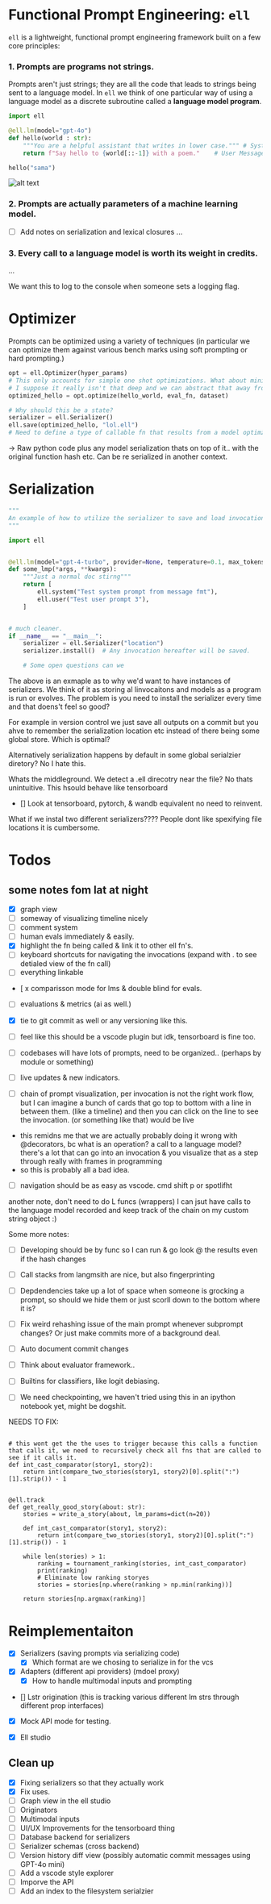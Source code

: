 # Functional Prompt Engineering: `ell`
 
 `ell` is a lightweight, functional prompt engineering framework built on a few core principles:
### 1. Prompts are programs not strings.
Prompts aren't just strings; they are all the code that leads to strings being sent to a language model. In `ell` we think of one particular way of using a language model as a discrete subroutine called a **language model program**. 


```python
import ell

@ell.lm(model="gpt-4o")
def hello(world : str):
    """You are a helpful assistant that writes in lower case.""" # System Message
    return f"Say hello to {world[::-1]} with a poem."    # User Message

hello("sama")
```
![alt text](image.png)

### 2. Prompts are actually parameters of a machine learning model.

- [ ] Add notes on serialization and lexical closures
...

### 3. Every call to a language model is worth its weight in credits.

...


We want this to log to the console when someone sets a logging flag.

# Optimizer
Prompts can be optimized using a variety of techniques (in particular we can optimize them against various bench marks using soft prompting or hard prompting.)
```python
opt = ell.Optimizer(hyper_params)
# This only accounts for simple one shot optimizations. What about minibatches and control about what the optimizer sees?
# I suppose it really isn't that deep and we can abstract that away from the model context.
optimized_hello = opt.optimize(hello_world, eval_fn, dataset)

# Why should this be a state?
serializer = ell.Serializer()
ell.save(optimized_hello, "lol.ell")
# Need to define a type of callable fn that results from a model optimzier so that people can easily implement their own optimizers. This will come later of course.
```
->
Raw python code plus any model serialization thats on top of it.. with the original function hash etc. Can be re serialized in another context.

# Serialization
```python
"""
An example of how to utilize the serializer to save and load invocations from the model.
"""

import ell


@ell.lm(model="gpt-4-turbo", provider=None, temperature=0.1, max_tokens=5)
def some_lmp(*args, **kwargs):
    """Just a normal doc stirng"""
    return [
        ell.system("Test system prompt from message fmt"),
        ell.user("Test user prompt 3"),
    ]


# much cleaner.
if __name__ == "__main__":
    serializer = ell.Serializer("location")
    serializer.install()  # Any invocation hereafter will be saved.

    # Some open questions can we

```

The above is an exmaple as to why we'd want to have instances of serializers. We think of it as storing al linvocaitons and models as a program is run or evolves. The problem is you need to install the serializer every time and that doens't feel so good? 

For example in version control we just save all outputs on a commit but you ahve to remember the serialization location etc instead of there being some global store. Which is optimal?

Alternatively serialization happens by default in some global serialzier diretory? No I hate this.

Whats the middleground. We detect a .ell direcotry near the file? No thats unintuitive. This hsould behave like tensorboard
- [] Look at tensorboard, pytorch, & wandb equivalent no need to reinvent.

 What if we instal two different serializers????
 People dont like spexifying file locations it is cumbersome.


# Todos


## some notes fom lat at night

- [X] graph view
- [ ] someway of visualizing timeline nicely
- [ ] comment system
- [ ] human evals immediately & easily. 
- [X] highlight the fn being called & link it to other ell fn's.
- [ ] keyboard shortcuts for navigating the invocations (expand with . to see detialed view of the fn call)
- [ ] everything linkable
- [ x comparisson mode for lms & double blind for evals.
- [ ] evaluations & metrics (ai as well.)
- [x] tie to git commit as well or any versioning like this.
- [ ] feel like this should be a vscode plugin but idk, tensorboard is fine too.
- [ ] codebases will have lots of prompts, need to be organized.. (perhaps by module or something)
- [ ] live updates & new indicators.

- [ ] chain of prompt visualization, per invocation is not the right work flow, but I can imagine a bunch of cards that go top to bottom with a line in between them. (like a timeline) and then you can click on the line to see the invocation. (or something like that) would be live
 * this remidns me that we are actually probably doing it wrong with @decorators, bc what is an operation? a call to a language model? there's a lot that can go into an invocation & you visualize that as a step through really with frames in programming
 * so this is probably all a bad idea.
 - [ ] navigation should be as easy as vscode. cmd shift p or spotlifht


another note,
don't need to do L funcs (wrappers) I can jsut have calls to the language model recorded and keep track of the chain on my custom string object :)



Some more notes:
- [ ] Developing should be by func so I can run & go look @ the results even if the hash changes
- [ ] Call stacks from langmsith are nice, but also fingerprinting 
- [ ] Depdendencies take up a lot of space when someone is grocking a prompt, so should we hide them or just scorll down to the bottom where it is?
- [ ] Fix weird rehashing issue of the main prompt whenever subprompt changes? Or just make commits more of a background deal.
- [ ] Auto document commit changes
- [ ] Think about evaluator framework..
- [ ] Builtins for classifiers, like logit debiasing.
- [ ] We need checkpointing, we haven't tried using this in an ipython notebook yet, might be dogshit.


NEEDS TO FIX:
```

# this wont get the the uses to trigger because this calls a function that calls it, we need to recursively check all fns that are called to see if it calls it.
def int_cast_comparator(story1, story2):
    return int(compare_two_stories(story1, story2)[0].split(":")[1].strip()) - 1


@ell.track
def get_really_good_story(about: str):
    stories = write_a_story(about, lm_params=dict(n=20))

    def int_cast_comparator(story1, story2):
        return int(compare_two_stories(story1, story2)[0].split(":")[1].strip()) - 1

    while len(stories) > 1:
        ranking = tournament_ranking(stories, int_cast_comparator)
        print(ranking)
        # Eliminate low ranking storyes
        stories = stories[np.where(ranking > np.min(ranking))]

    return stories[np.argmax(ranking)]
```


#  Reimplementaiton
- [x] Serializers (saving prompts via serializing code) 
    - [x] Which format are we chosing to serialize in for the vcs
- [x] Adapters (different api providers) (mdoel proxy)
    - [x] How to handle multimodal inputs and prompting 
- [] Lstr origination (this is tracking various different lm strs through different prop interfaces)

- [x] Mock API mode for testing.

- [x] Ell studio

## Clean up 
- [x] Fixing serializers so that they actually work
- [x] Fix uses.
- [ ] Graph view in the ell studio 
- [ ] Originators 
- [ ] Multimodal inputs
- [ ] UI/UX Improvements for the tensorboard thing
- [ ] Database backend for serializers
- [ ] Serializer schemas (cross backend)
- [ ] Version history diff view (possibly automatic commit messages using GPT-4o mini)
- [ ] Add a vscode style explorer
- [ ] Imporve the API 
- [ ] Add an index to the filesystem serialzier